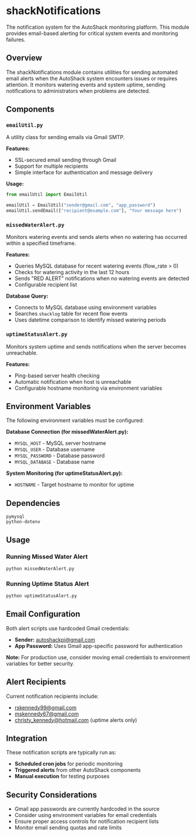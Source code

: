 # shackNotifications

The notification system for the AutoShack monitoring platform. This module provides email-based alerting for critical system events and monitoring failures.

## Overview

The shackNotifications module contains utilities for sending automated email alerts when the AutoShack system encounters issues or requires attention. It monitors watering events and system uptime, sending notifications to administrators when problems are detected.

## Components

### `emailUtil.py`
A utility class for sending emails via Gmail SMTP.

**Features:**
- SSL-secured email sending through Gmail
- Support for multiple recipients
- Simple interface for authentication and message delivery

**Usage:**
```python
from emailUtil import EmailUtil

emailUtil = EmailUtil("sender@gmail.com", "app_password")
emailUtil.sendEmail(["recipient@example.com"], "Your message here")
```

### `missedWaterAlert.py`
Monitors watering events and sends alerts when no watering has occurred within a specified timeframe.

**Features:**
- Queries MySQL database for recent watering events (flow_rate > 0)
- Checks for watering activity in the last 12 hours
- Sends "RED ALERT" notifications when no watering events are detected
- Configurable recipient list

**Database Query:**
- Connects to MySQL database using environment variables
- Searches `shacklog` table for recent flow events
- Uses datetime comparison to identify missed watering periods

### `uptimeStatusAlert.py`
Monitors system uptime and sends notifications when the server becomes unreachable.

**Features:**
- Ping-based server health checking
- Automatic notification when host is unreachable
- Configurable hostname monitoring via environment variables

## Environment Variables

The following environment variables must be configured:

**Database Connection (for missedWaterAlert.py):**
- `MYSQL_HOST` - MySQL server hostname
- `MYSQL_USER` - Database username
- `MYSQL_PASSWORD` - Database password
- `MYSQL_DATABASE` - Database name

**System Monitoring (for uptimeStatusAlert.py):**
- `HOSTNAME` - Target hostname to monitor for uptime

## Dependencies

```
pymysql
python-dotenv
```

## Usage

### Running Missed Water Alert
```bash
python missedWaterAlert.py
```

### Running Uptime Status Alert
```bash
python uptimeStatusAlert.py
```

## Email Configuration

Both alert scripts use hardcoded Gmail credentials:
- **Sender:** autoshackpi@gmail.com
- **App Password:** Uses Gmail app-specific password for authentication

**Note:** For production use, consider moving email credentials to environment variables for better security.

## Alert Recipients

Current notification recipients include:
- rskennedy99@gmail.com
- mskennedy67@gmail.com
- christy_kennedy@hotmail.com (uptime alerts only)

## Integration

These notification scripts are typically run as:
- **Scheduled cron jobs** for periodic monitoring
- **Triggered alerts** from other AutoShack components
- **Manual execution** for testing purposes

## Security Considerations

- Gmail app passwords are currently hardcoded in the source
- Consider using environment variables for email credentials
- Ensure proper access controls for notification recipient lists
- Monitor email sending quotas and rate limits
